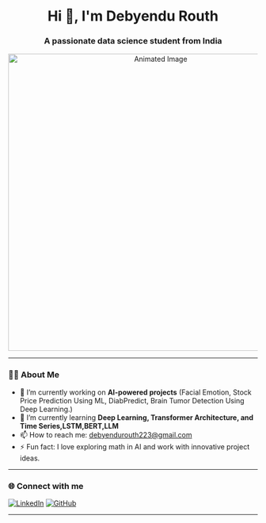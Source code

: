 <h1 align="center">Hi 👋, I'm Debyendu Routh</h1>
<h3 align="center">A passionate data science student from India</h3>

<p align="center">
  <img src="https://your-image-link.gif" alt="Animated Image" width="600"/>
</p>

---

### 👨‍💻 About Me

- 🔭 I’m currently working on **AI-powered projects** (Facial Emotion, Stock Price Prediction Using ML, DiabPredict, Brain Tumor Detection Using Deep Learning.)
- 🌱 I’m currently learning **Deep Learning, Transformer Architecture, and Time Series,LSTM,BERT,LLM**
- 📫 How to reach me: [debyendurouth223@gmail.com](mailto:debyendurouth223@gmail.com)
- ⚡ Fun fact: I love exploring math in AI and work with innovative project ideas.

---

### 🌐 Connect with me

[![LinkedIn](https://img.shields.io/badge/LinkedIn-blue?style=for-the-badge&logo=linkedin)](https://linkedin.com/in/debyendu-routh-083676320)
[![GitHub](https://img.shields.io/badge/GitHub-333?style=for-the-badge&logo=github)](https://github.com/Debyendu2000)

---



